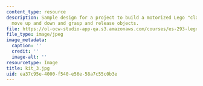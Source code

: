 ```yaml
---
content_type: resource
description: Sample design for a project to build a motorized Lego "claw" that can
  move up and down and grasp and release objects.
file: https://ol-ocw-studio-app-qa.s3.amazonaws.com/courses/es-293-lego-robotics-spring-2007/ea37c95e4000f540e56e58a7c55c0b3e_kit_3.jpg
file_type: image/jpeg
image_metadata:
  caption: ''
  credit: ''
  image-alt: ''
resourcetype: Image
title: kit_3.jpg
uid: ea37c95e-4000-f540-e56e-58a7c55c0b3e
---
```

